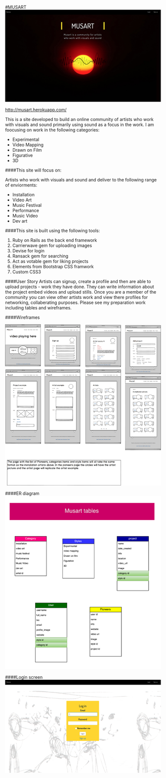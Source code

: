 #MUSART
![image](https://github.com/enerjay/WDI_project2/blob/master/images/screen.png)

http://musart.herokuapp.com/

This is a site developed to build an online community of artists who work with visuals and sound primarily using sound as a focus in the work. I am foocusing on work in the following categories:

- Experimental
- Video Mapping
- Drawn on Film
- Figurative
- 3D

####This site will focus on:

Artists who work with visuals and sound and deliver to the following range of enviorments: 

- Installation
- Video Art
- Music Festival
- Performance
- Music Video
- Dev art

####This site is built using the following tools:

1. Ruby on Rails as the back end framework
2. Carrierwave gem for uploading images
3. Devise for login
3. Ransack gem for searching
4. Act as votable gem for liking projects
5. Elements from Bootstrap CSS framwork
6. Custom CSS3


####User Story
Artists can signup, create a profile and then are able to upload projects - work they have done. They can write information about the project embed videos and upload stills. Once you are a member of the community you can view other artists work and view there profiles for networking, collaberating purposes. Please see my preparation work including tables and wireframes.

####Wireframes

![image](https://github.com/enerjay/WDI_project2/blob/master/images/Musart_wrieframes.png)

####ER diagram
![image](https://github.com/enerjay/WDI_project2/blob/master/wireframes_er_diagram/Musart_ER.png)

####Login screen
![image](https://github.com/enerjay/WDI_project2/blob/master/images/login.png)









 












